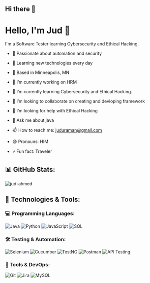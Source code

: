 ## Hi there 👋


# Hello, I'm Jud 👋

I'm a Software Tester learning Cybersecurity and Ethical Hacking.  
- 🔹 Passionate about automation and security  
- 🔹 Learning new technologies every day  
- 🔹 Based in Minneapolis, MN  



- 🔭 I’m currently working on HRM
- 🌱 I’m currently learning Cybersecurity and Ethical Hacking.  
- 👯 I’m looking to collaborate on creating and devloping framework
- 🤔 I’m looking for help with Ethical Hacking
- 💬 Ask me about java
- 📫 How to reach me: juduraman@gmail.com
- 😄 Pronouns: HIM
- ⚡ Fun fact: Traveler


## 📊 GitHub Stats:
![jud-ahmed](https://github-readme-stats.vercel.app/api?username=jud-ahmed&show_icons=true&theme=dark)

## 🚀 Technologies & Tools:

### 💻 Programming Languages:
![Java](https://img.shields.io/badge/Java-ED8B00?style=for-the-badge&logo=java&logoColor=white)
![Python](https://img.shields.io/badge/Python-3776AB?style=for-the-badge&logo=python&logoColor=white)
![JavaScript](https://img.shields.io/badge/JavaScript-F7DF1E?style=for-the-badge&logo=javascript&logoColor=black)
![SQL](https://img.shields.io/badge/SQL-4479A1?style=for-the-badge&logo=sqlite&logoColor=white)

### 🛠️ Testing & Automation:
![Selenium](https://img.shields.io/badge/Selenium-43B02A?style=for-the-badge&logo=selenium&logoColor=white)
![Cucumber](https://img.shields.io/badge/Cucumber-23D96C?style=for-the-badge&logo=cucumber&logoColor=white)
![TestNG](https://img.shields.io/badge/TestNG-FF6C37?style=for-the-badge&logo=testng&logoColor=white)
![Postman](https://img.shields.io/badge/Postman-FF6C37?style=for-the-badge&logo=postman&logoColor=white)
![API Testing](https://img.shields.io/badge/API%20Testing-0052CC?style=for-the-badge&logo=postman&logoColor=white)

### 📌 Tools & DevOps:
![Git](https://img.shields.io/badge/Git-F05032?style=for-the-badge&logo=git&logoColor=white)
![Jira](https://img.shields.io/badge/Jira-0052CC?style=for-the-badge&logo=jira&logoColor=white)
![MySQL](https://img.shields.io/badge/MySQL-4479A1?style=for-the-badge&logo=mysql&logoColor=white)







